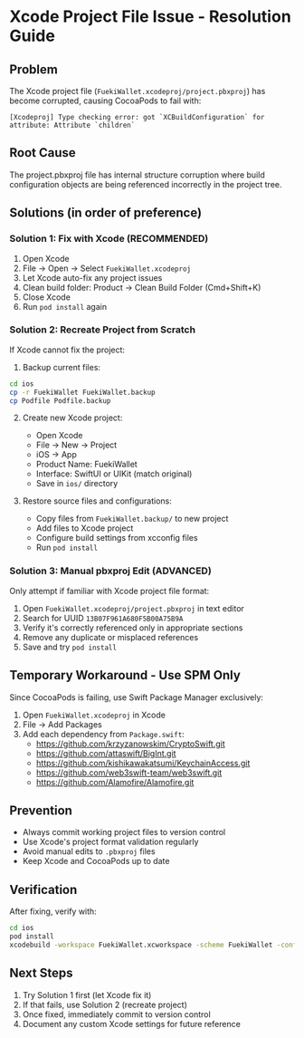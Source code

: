 # Xcode Project File Issue - Resolution Guide

## Problem
The Xcode project file (`FuekiWallet.xcodeproj/project.pbxproj`) has become corrupted, causing CocoaPods to fail with:
```
[Xcodeproj] Type checking error: got `XCBuildConfiguration` for attribute: Attribute `children`
```

## Root Cause
The project.pbxproj file has internal structure corruption where build configuration objects are being referenced incorrectly in the project tree.

## Solutions (in order of preference)

### Solution 1: Fix with Xcode (RECOMMENDED)
1. Open Xcode
2. File → Open → Select `FuekiWallet.xcodeproj`
3. Let Xcode auto-fix any project issues
4. Clean build folder: Product → Clean Build Folder (Cmd+Shift+K)
5. Close Xcode
6. Run `pod install` again

### Solution 2: Recreate Project from Scratch
If Xcode cannot fix the project:

1. Backup current files:
```bash
cd ios
cp -r FuekiWallet FuekiWallet.backup
cp Podfile Podfile.backup
```

2. Create new Xcode project:
   - Open Xcode
   - File → New → Project
   - iOS → App
   - Product Name: FuekiWallet
   - Interface: SwiftUI or UIKit (match original)
   - Save in `ios/` directory

3. Restore source files and configurations:
   - Copy files from `FuekiWallet.backup/` to new project
   - Add files to Xcode project
   - Configure build settings from xcconfig files
   - Run `pod install`

### Solution 3: Manual pbxproj Edit (ADVANCED)
Only attempt if familiar with Xcode project file format:

1. Open `FuekiWallet.xcodeproj/project.pbxproj` in text editor
2. Search for UUID `13B07F961A680F5B00A75B9A`
3. Verify it's correctly referenced only in appropriate sections
4. Remove any duplicate or misplaced references
5. Save and try `pod install`

## Temporary Workaround - Use SPM Only

Since CocoaPods is failing, use Swift Package Manager exclusively:

1. Open `FuekiWallet.xcodeproj` in Xcode
2. File → Add Packages
3. Add each dependency from `Package.swift`:
   - https://github.com/krzyzanowskim/CryptoSwift.git
   - https://github.com/attaswift/BigInt.git
   - https://github.com/kishikawakatsumi/KeychainAccess.git
   - https://github.com/web3swift-team/web3swift.git
   - https://github.com/Alamofire/Alamofire.git

## Prevention
- Always commit working project files to version control
- Use Xcode's project format validation regularly
- Avoid manual edits to `.pbxproj` files
- Keep Xcode and CocoaPods up to date

## Verification
After fixing, verify with:
```bash
cd ios
pod install
xcodebuild -workspace FuekiWallet.xcworkspace -scheme FuekiWallet -configuration Debug clean
```

## Next Steps
1. Try Solution 1 first (let Xcode fix it)
2. If that fails, use Solution 2 (recreate project)
3. Once fixed, immediately commit to version control
4. Document any custom Xcode settings for future reference
